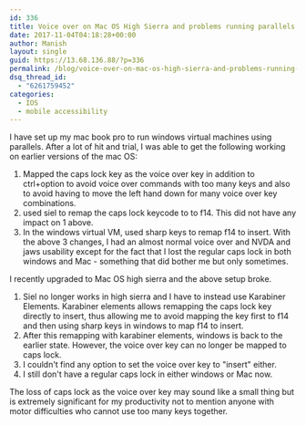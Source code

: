```yaml
---
id: 336
title: Voice over on Mac OS High Sierra and problems running parallels
date: 2017-11-04T04:18:28+00:00
author: Manish
layout: single
guid: https://13.68.136.88/?p=336
permalink: /blog/voice-over-on-mac-os-high-sierra-and-problems-running-parallels/
dsq_thread_id:
  - "6261759452"
categories:
  - IOS
  - mobile accessibility
---
```

I have set up my mac book pro to run windows virtual machines using parallels. After a lot of hit and trial, I was able to get the following working on earlier versions of the mac OS:
1. Mapped the caps lock key as the voice over key in addition to ctrl+option to avoid voice over commands with too many keys and also to avoid having to move the left hand down for many voice over key combinations.
2. used siel to remap the caps lock keycode to to f14. This did not have any impact on 1 above.
3. In the windows virtual VM, used sharp keys to remap f14 to insert.
  With the above 3 changes, I had an almost normal voice over and NVDA and jaws usability except for the fact that I lost the regular caps lock in both windows and Mac - something that did bother me but only sometimes.

I recently upgraded to Mac OS high sierra and the above setup broke.
1. Siel no longer works in high sierra and I have to instead use Karabiner Elements. Karabiner elements allows remapping the caps lock key directly to insert, thus allowing me to avoid mapping the key first to f14 and then using sharp keys in windows to map f14 to insert.
2. After this remapping with karabiner elements, windows is back to the earlier state. However, the voice over key can no longer be mapped to caps lock. 
3. I couldn't find any option to set the voice over key to "insert" either.
4. I still don't have a regular caps lock in either windows or Mac now.

The loss of caps lock as the voice over key may sound like a small thing but is extremely significant for my productivity not to mention anyone with motor difficulties who cannot use too many keys together.